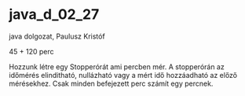# java_d_02_27
java dolgozat, Paulusz Kristóf

45 + 120 perc

Hozzunk létre egy Stopperórát ami percben mér. 
A stopperórán az időmérés elinditható, nullázható vagy a mért idő hozzáadható az előző mérésekhez.
Csak minden befejezett perc számít egy percnek.
